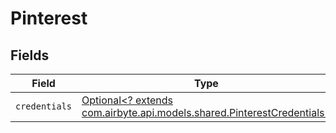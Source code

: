 # Pinterest


## Fields

| Field                                                                                                                 | Type                                                                                                                  | Required                                                                                                              | Description                                                                                                           |
| --------------------------------------------------------------------------------------------------------------------- | --------------------------------------------------------------------------------------------------------------------- | --------------------------------------------------------------------------------------------------------------------- | --------------------------------------------------------------------------------------------------------------------- |
| `credentials`                                                                                                         | [Optional<? extends com.airbyte.api.models.shared.PinterestCredentials>](../../models/shared/PinterestCredentials.md) | :heavy_minus_sign:                                                                                                    | N/A                                                                                                                   |
